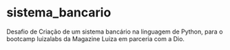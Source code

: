 # sistema_bancario
Desafio de Criação de um sistema bancário na linguagem de Python, para o bootcamp luizalabs da Magazine Luiza em parceria com a Dio.
